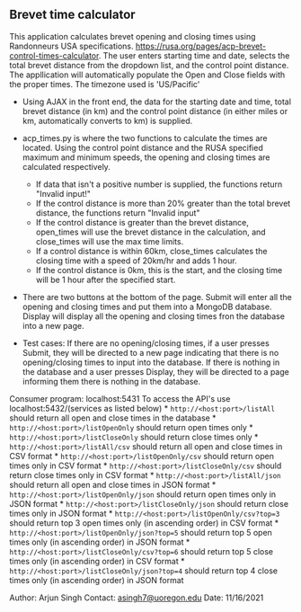 ## Brevet time calculator

This application calculates brevet opening and closing times using Randonneurs USA specifications. https://rusa.org/pages/acp-brevet-control-times-calculator. The user enters starting time and date, selects the total brevet distance from the dropdown list, and the control point distance. The appllication will automatically populate the Open and Close fields with the proper times. The timezone used is 'US/Pacific'

* Using AJAX in the front end, the data for the starting date and time, total brevet distance (in km) and the control point distance (in either miles or km, automatically converts to km) is supplied.

* acp_times.py is where the two functions to calculate the times are located. Using the control point distance and the RUSA specified maximum and minimum speeds, the opening and closing times are calculated respectively. 
	* If data that isn't a positive number is supplied, the functions return "Invalid input!"
	* If the control distance is more than 20% greater than the total brevet distance, the functions return "Invalid input"
	* If the control distance is greater than the brevet distance, open_times will use the brevet distance in the calculation, and			  close_times will use the max time limits.
	* If a control distance is within 60km, close_times calculates the closing time with a speed of 20km/hr and adds 1 hour.
	* If the control distance is 0km, this is the start, and the closing time will be 1 hour after the specified start.

* There are two buttons at the bottom of the page. Submit will enter all the opening and closing times and put them into a MongoDB database. Display will display all the opening and closing times fron the database into a new page.

* Test cases: If there are no opening/closing times, if a user presses Submit, they will be directed to a new page indicating that there is no opening/closing times to input into the database. If there is nothing in the database and a user presses Display, they will be directed to a page informing them there is nothing in the database.

Consumer program: localhost:5431
To access the API's use localhost:5432/(services as listed below)
    * `http://<host:port>/listAll` should return all open and close times in the database
    * `http://<host:port>/listOpenOnly` should return open times only
    * `http://<host:port>/listCloseOnly` should return close times only
    * `http://<host:port>/listAll/csv` should return all open and close times in CSV format
    * `http://<host:port>/listOpenOnly/csv` should return open times only in CSV format
    * `http://<host:port>/listCloseOnly/csv` should return close times only in CSV format
    * `http://<host:port>/listAll/json` should return all open and close times in JSON format
    * `http://<host:port>/listOpenOnly/json` should return open times only in JSON format
    * `http://<host:port>/listCloseOnly/json` should return close times only in JSON format
    * `http://<host:port>/listOpenOnly/csv?top=3` should return top 3 open times only (in ascending order) in CSV format 
    * `http://<host:port>/listOpenOnly/json?top=5` should return top 5 open times only (in ascending order) in JSON format
    * `http://<host:port>/listCloseOnly/csv?top=6` should return top 5 close times only (in ascending order) in CSV format
    * `http://<host:port>/listCloseOnly/json?top=4` should return top 4 close times only (in ascending order) in JSON format


Author: Arjun Singh
Contact: asingh7@uoregon.edu
Date: 11/16/2021
